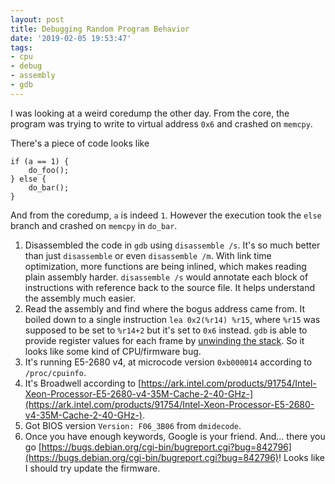 ```yaml
---
layout: post
title: Debugging Random Program Behavior
date: '2019-02-05 19:53:47'
tags:
- cpu
- debug
- assembly
- gdb
---
```


I was looking at a weird coredump the other day. From the core, the program was trying to write to virtual address `0x6` and crashed on `memcpy`.

<!--kg-card-begin: markdown-->

There's a piece of code looks like

    if (a == 1) {
        do_foo();
    } else {
        do_bar();
    }

And from the coredump, `a` is indeed `1`. However the execution took the `else` branch and crashed on `memcpy` in `do_bar`.

<!--kg-card-end: markdown-->
1. Disassembled the code in `gdb` using `disassemble /s`. It's so much better than just `disassemble` or even `disassemble /m`. With link time optimization, more functions are being inlined, which makes reading plain assembly harder. `disassemble /s` would annotate each block of instructions with reference back to the source file. It helps understand the assembly much easier.
2. Read the assembly and find where the bogus address came from. It boiled down to a single instruction `lea 0x2(%r14) %r15`, where `%r15` was supposed to be set to `%r14+2` but it's set to `0x6` instead. `gdb` is able to provide register values for each frame by [unwinding the stack](https://gnu.wildebeest.org/blog/mjw/2007/08/23/stack-unwinding/). So it looks like some kind of CPU/firmware bug.
3. It's running E5-2680 v4, at microcode version `0xb000014` according to `/proc/cpuinfo`.
4. It's Broadwell according to [https://ark.intel.com/products/91754/Intel-Xeon-Processor-E5-2680-v4-35M-Cache-2-40-GHz-](https://ark.intel.com/products/91754/Intel-Xeon-Processor-E5-2680-v4-35M-Cache-2-40-GHz-).
5. Got BIOS version `Version: F06_3B06` from `dmidecode`.
6. Once you have enough keywords, Google is your friend. And... there you go [https://bugs.debian.org/cgi-bin/bugreport.cgi?bug=842796](https://bugs.debian.org/cgi-bin/bugreport.cgi?bug=842796)! Looks like I should try update the firmware.
